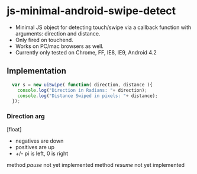 js-minimal-android-swipe-detect
===============================

 - Minimal JS object for detecting touch/swipe via a callback function with arguments: direction and distance.
  - Only fired on touchend.
  - Works on PC/mac browsers as well.
  - Currently only tested on Chrome, FF, IE8, IE9, Android 4.2

## Implementation
```js
  var s = new uiSwipe( function( direction, distance ){
    console.log("Direction in Radians: "+ direction);
    console.log("Distance Swiped in pixels: "+ distance);
  });
```

### Direction arg
  [float]
   - negatives are down
   - positives are up
   - +/- pi is left, 0 is right


method *pause* not yet implemented
method *resume* not yet implemented

